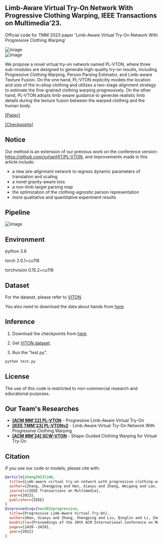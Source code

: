 ## Limb-Aware Virtual Try-On Network With Progressive Clothing Warping, IEEE Transactions on Multimedia'23.
Official code for TMM 2023 paper 'Limb-Aware Virtual Try-On Network With Progressive Clothing Warping'   

![image](https://github.com/xyhanHIT/PL-VTONv2/blob/main/images/results1.png)   
![image](https://github.com/xyhanHIT/PL-VTONv2/blob/main/images/results2.png)

We propose a novel virtual try-on network named PL-VTON, where three sub-modules are designed to generate high-quality try-on results, including Progressive Clothing Warping, Person Parsing Estimator, and Limb-aware Texture Fusion. On the one hand, PL-VTON explicitly models the location and size of the in-shop clothing and utilizes a two-stage alignment strategy to estimate the fine-grained clothing warping progressively. On the other hand, PL-VTON adopts limb-aware guidance to generate realistic limb details during the texture fusion between the warped clothing and the human body.

[[Paper]](https://arxiv.org/abs/2503.14074)

[[Checkpoints]](https://drive.google.com/file/d/18KvqkWWbjI_GHkqF5HZes0RNB233DHPG/view?usp=share_link)

## Notice
Our method is an extension of our previous work on the conference version: https://github.com/xyhanHIT/PL-VTON, and improvements made in this article include: 
* a new pre-alignment network to regress dynamic parameters of translation and scaling
* a novel gravity-aware loss 
* a non-limb target parsing map
* the optimization of the clothing-agnostic person representation
* more qualitative and quantitative experiment results

## Pipeline
![image](https://github.com/xyhanHIT/PL-VTONv2/blob/main/images/pipeline.png)

## Environment
python 3.8

torch 2.0.1+cu118

torchvision 0.15.2+cu118

## Dataset
For the dataset, please refer to [VITON](https://github.com/xthan/VITON).

You also need to download the data about hands from [here](https://drive.google.com/file/d/1VbzXS6vYumRoUaVp0PRXvB_1d54aqxM6/view?usp=drive_link).

## Inference
1. Download the checkpoints from [here](https://drive.google.com/file/d/1y98JcPR1TQ-qQCD7rwV8k11BRqBE4Jr-/view?usp=drive_link).

2. Get [VITON dataset](https://github.com/xthan/VITON).

3. Run the "test.py".
```bash
python test.py
```

## License
The use of this code is restricted to non-commercial research and educational purposes.

## Our Team's Researches
- **[[ACM MM'22] PL-VTON](https://github.com/xyhanHIT/PL-VTON)** - Progressive Limb-Aware Virtual Try-On
- **[[IEEE TMM'23] PL-VTONv2](https://github.com/aipixel/PL-VTONv2)** - Limb-Aware Virtual Try-On Network With Progressive Clothing Warping
- **[[ACM MM'24] SCW-VTON](https://github.com/xyhanHIT/SCW-VTON)** - Shape-Guided Clothing Warping for Virtual Try-On

## Citation
If you use our code or models, please cite with:
```bibtex
@article{zhang2023limb,
  title={Limb-aware virtual try-on network with progressive clothing warping},
  author={Zhang, Shengping and Han, Xiaoyu and Zhang, Weigang and Lan, Xiangyuan and Yao, Hongxun and Huang, Qingming},
  journal={IEEE Transactions on Multimedia},
  year={2023},
  publisher={IEEE}
}
@inproceedings{han2022progressive,
  title={Progressive Limb-Aware Virtual Try-On},
  author={Han, Xiaoyu and Zhang, Shengping and Liu, Qinglin and Li, Zonglin and Wang, Chenyang},
  booktitle={Proceedings of the 30th ACM International Conference on Multimedia},
  pages={2420--2429},
  year={2022}
}
```
